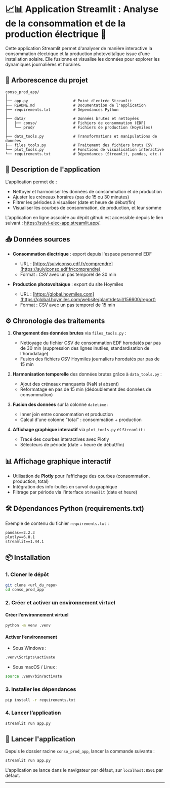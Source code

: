 # 📈📊 Application Streamlit : Analyse de la consommation et de la production électrique 🔋

Cette application Streamlit permet d'analyser de manière interactive la consommation électrique 
et la production photovoltaïque issue d'une installation solaire. Elle fusionne et visualise 
les données pour explorer les dynamiques journalières et horaires.

## 📂 Arborescence du projet

```
conso_prod_app/
│
├── app.py                    # Point d'entrée Streamlit
├── README.md                 # Documentation de l'application
├── requirements.txt          # Dépendances Python
│
├── data/                     # Données brutes et nettoyées
│   ├── conso/                # Fichiers de consommation (EDF)
│   └── prod/                 # Fichiers de production (Hoymiles)
│
├── data_tools.py             # Transformations et manipulations de données
├── files_tools.py            # Traitement des fichiers bruts CSV
└── plot_tools.py             # Fonctions de visualisation interactive
└── requirements.txt          # Dépendances (Streamlit, pandas, etc.)
```

## 📄 Description de l'application

L'application permet de :
- Nettoyer et harmoniser les données de consommation et de production
- Ajuster les créneaux horaires (pas de 15 ou 30 minutes)
- Filtrer les périodes à visualiser (date et heure de début/fin)
- Visualiser les courbes de consommation, de production, et leur somme

L'application en ligne associée au dépôt github est accessible depuis le lien suivant : https://suivi-elec-app.streamlit.app/.

## 📥 Données sources

- **Consommation électrique** : export depuis l'espace personnel EDF
  - URL : [https://suiviconso.edf.fr/comprendre](https://suiviconso.edf.fr/comprendre)
  - Format : CSV avec un pas temporel de 30 min

- **Production photovoltaïque** : export du site Hoymiles
  - URL : [https://global.hoymiles.com](https://global.hoymiles.com/website/plant/detail/156600/report)
  - Format : CSV avec un pas temporel de 15 min

## ⚙️ Chronologie des traitements

1. **Chargement des données brutes** via `files_tools.py` :
   - Nettoyage du fichier CSV de consommation EDF horodatés par pas de 30 min (suppression des lignes inutiles, 
     standardisation de l'horodatage)
   - Fusion des fichiers CSV Hoymiles journaliers horodatés par pas de 15 min

2. **Harmonisation temporelle** des données brutes grâce à `data_tools.py` :
   - Ajout des créneaux manquants (NaN si absent)
   - Reformatage en pas de 15 min (dédoublement des données de consommation)

3. **Fusion des données** sur la colonne `datetime` :
   - Inner join entre consommation et production
   - Calcul d'une colonne "total" : consommation + production

4. **Affichage graphique interactif** via `plot_tools.py` et `Streamlit` :
   - Tracé des courbes interactives avec Plotly
   - Sélecteurs de période (date + heure de début/fin)

## 📊 Affichage graphique interactif

- Utilisation de **Plotly** pour l'affichage des courbes (consommation, production, total)
- Intégration des info-bulles en survol du graphique
- Filtrage par période via l'interface `Streamlit` (date et heure)

## 🛠️ Dépendances Python (requirements.txt)

Exemple de contenu du fichier `requirements.txt` :

```
pandas==2.2.3
plotly==6.0.1
streamlit==1.44.1
```

## 📦 Installation

### 1. Cloner le dépôt

```bash
git clone <url_du_repo>
cd conso_prod_app
```

### 2. Créer et activer un environnement virtuel

#### Créer l’environnement virtuel

```bash
python -m venv .venv
```

#### Activer l’environnement

- Sous Windows :

```bash
.venv\Scripts\activate
```

- Sous macOS / Linux :

```bash
source .venv/bin/activate
```

### 3. Installer les dépendances

```bash
pip install -r requirements.txt
```

### 4. Lancer l’application

```bash
streamlit run app.py
```


## 🚀 Lancer l'application

Depuis le dossier racine `conso_prod_app`, lancer la commande suivante :

```bash
streamlit run app.py
```

L'application se lance dans le navigateur par défaut, sur `localhost:8501` par défaut.

---